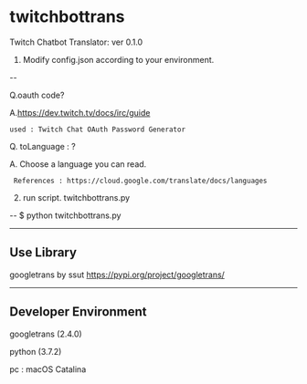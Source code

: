 # twitchbottrans
Twitch Chatbot Translator: ver 0.1.0

1. Modify config.json according to your environment.

--

  Q.oauth code?
  
  A.https://dev.twitch.tv/docs/irc/guide
  
    used : Twitch Chat OAuth Password Generator

  Q. toLanguage : ?
  
  A. Choose a language you can read.
  
     References : https://cloud.google.com/translate/docs/languages

2. run script. twitchbottrans.py

--
  $ python twitchbottrans.py


---
Use Library
--- 
googletrans by ssut
https://pypi.org/project/googletrans/

---
Developer Environment
---
googletrans (2.4.0)

python (3.7.2)

pc : macOS Catalina
